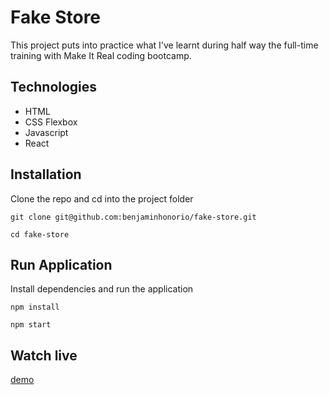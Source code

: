 # Fake Store

This project puts into practice what I've learnt during half way the full-time training with Make It Real coding bootcamp.

## Technologies

- HTML
- CSS Flexbox
- Javascript
- React

## Installation

Clone the repo and cd into the project folder

`git clone git@github.com:benjaminhonorio/fake-store.git`

`cd fake-store`

## Run Application

Install dependencies and run the application

`npm install`

`npm start`

## Watch live

[demo](https://agitated-poincare-be14a4.netlify.app/)
